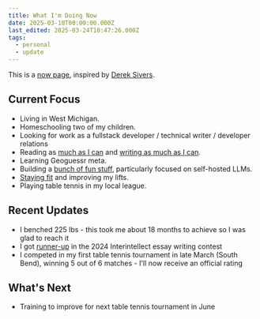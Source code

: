 ```yaml
---
title: What I'm Doing Now
date: 2025-03-10T00:00:00.000Z
last_edited: 2025-03-24T10:47:26.000Z
tags:
  - personal
  - update
---
```


This is a [now page](https://nownownow.com/about), inspired by [Derek Sivers](https://sive.rs/).

## Current Focus

- Living in West Michigan.
- Homeschooling two of my children.
- Looking for work as a fullstack developer / technical writer / developer relations
- Reading as [much as I can](/notes) and [writing as much as I can](/blog).
- Learning Geoguessr meta.
- Building a [bunch of fun stuff](/projects), particularly focused on self-hosted LLMs.
- [Staying fit](/blog/2025-02-20-fitness-nerd) and improving my lifts.
- Playing table tennis in my local league.

## Recent Updates

- I benched 225 lbs - this took me about 18 months to achieve so I was glad to reach it
- I got [runner-up](/blog/2025-03-03-unc-unclearning) in the 2024 Interintellect essay writing contest
- I competed in my first table tennis tournament in late March (South Bend), winning 5 out of 6 matches - I'll now receive an official rating
## What's Next
  
- Training to improve for next table tennis tournament in June
